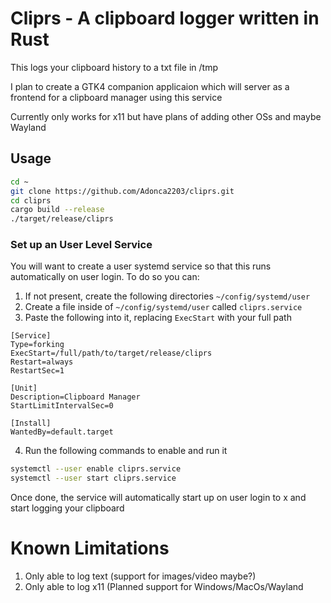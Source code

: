 # Cliprs - A clipboard logger written in Rust

This logs your clipboard history to a txt file in /tmp

I plan to create a GTK4 companion applicaion which will server as a frontend for a clipboard manager using this service

Currently only works for x11 but have plans of adding other OSs and maybe Wayland

## Usage
```bash
cd ~
git clone https://github.com/Adonca2203/cliprs.git
cd cliprs
cargo build --release
./target/release/cliprs
```

### Set up an User Level Service
You will want to create a user systemd service so that this runs automatically on user login.
To do so you can:
1. If not present, create the following directories `~/config/systemd/user`
2. Create a file inside of `~/config/systemd/user` called `cliprs.service`
3. Paste the following into it, replacing `ExecStart` with your full path
```
[Service]
Type=forking
ExecStart=/full/path/to/target/release/cliprs
Restart=always
RestartSec=1

[Unit]
Description=Clipboard Manager
StartLimitIntervalSec=0

[Install]
WantedBy=default.target
```
4. Run the following commands to enable and run it
```bash
systemctl --user enable cliprs.service
systemctl --user start cliprs.service
```

Once done, the service will automatically start up on user login to x and start logging your clipboard

# Known Limitations
1. Only able to log text (support for images/video maybe?)
2. Only able to log x11 (Planned support for Windows/MacOs/Wayland
